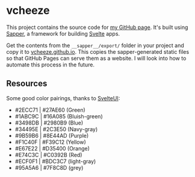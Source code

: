 # vcheeze

This project contains the source code for [my GitHub page](https://vcheeze.github.io).
It's built using [Sapper](https://sapper.svelte.dev), a framework for building
[Svelte](https://svelte.dev) apps.

Get the contents from the `__sapper__/export/` folder in your project and copy
it to [vcheeze.github.io](https://github.com/vcheeze/vcheeze.github.io). This
copies the sapper-generated static files so that GitHub Pages can serve them as
a website. I will look into how to automate this process in the future.

## Resources

Some good color pairings, thanks to [SvelteUI](https://svelteui.js.org/#/color):

- #2ECC71 | #27AE60 (Green)
- #1ABC9C | #16A085 (Bluish-green)
- #3498DB | #2980B9 (Blue)
- #34495E | #2C3E50 (Navy-gray)
- #9B59B6 | #8E44AD (Purple)
- #F1C40F | #F39C12 (Yellow)
- #E67E22 | #D35400 (Orange)
- #E74C3C | #C0392B (Red)
- #ECF0F1 | #BDC3C7 (light-gray)
- #95A5A6 | #7F8C8D (grey)
